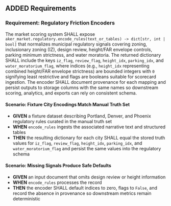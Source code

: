## ADDED Requirements
### Requirement: Regulatory Friction Encoders
The market scoring system SHALL expose `aker_market.regulatory.encode_rules(text_or_tables) -> dict[str, int | bool]` that normalizes municipal regulatory signals covering zoning, inclusionary zoning (IZ), design review, height/FAR envelope controls, parking minimum strictness, and water moratoria. The returned dictionary SHALL include the keys `iz_flag`, `review_flag`, `height_idx`, `parking_idx`, and `water_moratorium_flag`, where indices (e.g., `height_idx` representing combined height/FAR envelope strictness) are bounded integers with `0` signifying least restrictive and flags are booleans suitable for scorecard ingestion. The encoder SHALL document provenance for each mapping and persist outputs to storage columns with the same names so downstream scoring, analytics, and exports can rely on consistent schema.

#### Scenario: Fixture City Encodings Match Manual Truth Set
- **GIVEN** a fixture dataset describing Portland, Denver, and Phoenix regulatory rules curated in the manual truth set
- **WHEN** `encode_rules` ingests the associated narrative text and structured tables
- **THEN** the resulting dictionary for each city SHALL equal the stored truth values for `iz_flag`, `review_flag`, `height_idx`, `parking_idx`, and `water_moratorium_flag` and persist the same values into the regulatory schema

#### Scenario: Missing Signals Produce Safe Defaults
- **GIVEN** an input document that omits design review or height information
- **WHEN** `encode_rules` processes the record
- **THEN** the encoder SHALL default indices to zero, flags to `False`, and record the absence in provenance so downstream metrics remain deterministic
